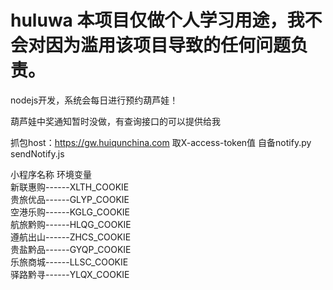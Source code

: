 # huluwa    本项目仅做个人学习用途，我不会对因为滥用该项目导致的任何问题负责。


nodejs开发，系统会每日进行预约葫芦娃！

葫芦娃中奖通知暂时没做，有查询接口的可以提供给我


抓包host：https://gw.huiqunchina.com 取X-access-token值
自备notify.py  sendNotify.js

小程序名称	环境变量	    
新联惠购------XLTH_COOKIE	    
贵旅优品------GLYP_COOKIE	    
空港乐购------KGLG_COOKIE	    
航旅黔购------HLQG_COOKIE	    
遵航出山------ZHCS_COOKIE	    
贵盐黔品------GYQP_COOKIE	    
乐旅商城------LLSC_COOKIE	    
驿路黔寻------YLQX_COOKIE	
